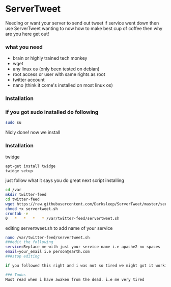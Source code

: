 # ServerTweet
Needing or want your server to send out tweet if service went down then use ServerTweet 
wanting to now how to make best cup of coffee then why are you here get out!

### what you need
  - brain or highly trained tech monkey
  - wget
  - any linux os (only been tested on debian)
  - root access or user with same rights as root
  - twitter account
  - nano (think it come's installed on most linux os)

### Installation
### if you got sudo installed do following
```sh
sudo su 
```
Nicly done!
now we install
### Installation
twidge
```sh
apt-get install twidge
twidge setup
```
just follow what it says you do great
next script installing
```sh
cd /var
mkdir twitter-feed
cd twitter-feed
wget https://raw.githubusercontent.com/Darksleep/ServerTweet/master/servertweet.sh
chmod +x servertweet.sh
crontab -e
0   *   *   *   * /var/twitter-feed/servertweet.sh
```

editing servertweet.sh to add name of your service
```sh
nano /var/twitter-feed/servertweet.sh
###edit the following
service=Replace me with just your service name i.e apache2 no spaces
email=your_email i.e person@earth.com
###stop editing

if you followed this right and i was not so tired we might got it working tell if i messed up open to you 

### Todos
Must read when i have awaken from the dead. i.e me very tired
